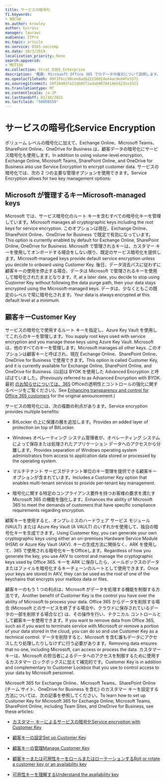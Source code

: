 ```yaml
---
title: サービスの暗号化
f1.keywords:
- NOCSH
ms.author: krowley
author: kccross
manager: laurawi
audience: ITPro
ms.topic: article
ms.service: O365-seccomp
ms.date: 10/3/2019
localization_priority: None
search.appverid:
- MET150
ms.collection: Strat_O365_Enterprise
description: '概要: Microsoft Office 365 でのデータの復元について説明します。'
ms.openlocfilehash: 89f3fbcc90cee0ad822156014ee4ac9e04fe3371
ms.sourcegitcommit: 50f10d83fa21db8572adab90784146e5231e3321
ms.translationtype: MT
ms.contentlocale: ja-JP
ms.lasthandoff: 01/30/2021
ms.locfileid: "50058550"
---
```

# <a name="service-encryption"></a><span data-ttu-id="aca63-103">サービスの暗号化</span><span class="sxs-lookup"><span data-stu-id="aca63-103">Service Encryption</span></span>

<span data-ttu-id="aca63-104">ボリューム レベルの暗号化に加えて、Exchange Online、Microsoft Teams、SharePoint Online、OneDrive for Business は、顧客データの暗号化にサービス暗号化も使用します。</span><span class="sxs-lookup"><span data-stu-id="aca63-104">In addition to using volume-level encryption, Exchange Online, Microsoft Teams, SharePoint Online, and OneDrive for Business also use Service Encryption to encrypt customer data.</span></span> <span data-ttu-id="aca63-105">サービスの暗号化では、次の 2 つの主要な管理オプションを使用できます。</span><span class="sxs-lookup"><span data-stu-id="aca63-105">Service Encryption allows for two key management options:</span></span>

## <a name="microsoft-managed-keys"></a><span data-ttu-id="aca63-106">Microsoft が管理するキー</span><span class="sxs-lookup"><span data-stu-id="aca63-106">Microsoft-managed keys</span></span>
<span data-ttu-id="aca63-107">Microsoft では、サービス暗号化のルート キーを含むすべての暗号化キーを管理しています。</span><span class="sxs-lookup"><span data-stu-id="aca63-107">Microsoft manages all cryptographic keys including the root keys for service encryption.</span></span> <span data-ttu-id="aca63-108">このオプションは現在、Exchange Online、SharePoint Online、OneDrive for Business で既定で有効になっています。</span><span class="sxs-lookup"><span data-stu-id="aca63-108">This option is currently enabled by default for Exchange Online, SharePoint Online, OneDrive for Business.</span></span> <span data-ttu-id="aca63-109">Microsoft で管理されるキーは、カスタマー キーを使用してオンボードする場合をしない限り、既定のサービス暗号化を提供します。</span><span class="sxs-lookup"><span data-stu-id="aca63-109">Microsoft-managed keys provide default service encryption unless you decide to onboard using Customer Key.</span></span> <span data-ttu-id="aca63-110">後日、データ消去パスに従わずに顧客キーの使用を停止する場合、データは Microsoft で管理されるキーを使用して暗号化されたままとなります。</span><span class="sxs-lookup"><span data-stu-id="aca63-110">If, at a later date, you decide to stop using Customer Key without following the data purge path, then your data stays encrypted using the Microsoft-managed keys.</span></span> <span data-ttu-id="aca63-111">データは、少なくともこの既定のレベルで常に暗号化されます。</span><span class="sxs-lookup"><span data-stu-id="aca63-111">Your data is always encrypted at this default level at a minimum.</span></span> 

## <a name="customer-key"></a><span data-ttu-id="aca63-112">顧客キー</span><span class="sxs-lookup"><span data-stu-id="aca63-112">Customer Key</span></span>
<span data-ttu-id="aca63-113">サービスの暗号化で使用するルート キーを指定し、Azure Key Vault を使用してこれらのキーを管理します。</span><span class="sxs-lookup"><span data-stu-id="aca63-113">You supply root keys used with service encryption and you manage these keys using Azure Key Vault.</span></span> <span data-ttu-id="aca63-114">Microsoft は、他のすべてのキーを管理します。</span><span class="sxs-lookup"><span data-stu-id="aca63-114">Microsoft manages all other keys.</span></span> <span data-ttu-id="aca63-115">このオプションは顧客キーと呼ばされ、現在 Exchange Online、SharePoint Online、OneDrive for Business で使用できます。</span><span class="sxs-lookup"><span data-stu-id="aca63-115">This option is called Customer Key, and it is currently available for Exchange Online, SharePoint Online, and OneDrive for Business.</span></span> <span data-ttu-id="aca63-116">(以前は BYOK を使用した Advanced Encryption と呼ばばていました。</span><span class="sxs-lookup"><span data-stu-id="aca63-116">(Previously referred to as Advanced Encryption with BYOK.</span></span> <span data-ttu-id="aca63-117">最初 [のお知らせについては、365](https://blogs.office.com/2015/04/21/enhancing-transparency-and-control-for-office-365-customers/) Officeの透明性とコントロールの強化に関するページをご覧ください)。</span><span class="sxs-lookup"><span data-stu-id="aca63-117">See [Enhancing transparency and control for Office 365 customers](https://blogs.office.com/2015/04/21/enhancing-transparency-and-control-for-office-365-customers/) for the original announcement.)</span></span>

<span data-ttu-id="aca63-118">サービスの暗号化には、次の複数の利点があります。</span><span class="sxs-lookup"><span data-stu-id="aca63-118">Service encryption provides multiple benefits:</span></span>

- <span data-ttu-id="aca63-119">BitLocker の上に保護の層を追加します。</span><span class="sxs-lookup"><span data-stu-id="aca63-119">Provides an added layer of protection on top of BitLocker.</span></span>

- <span data-ttu-id="aca63-120">Windows オペレーティング システム管理者が、オペレーティング システムによって保存または処理されたアプリケーション データへのアクセスから分離します。</span><span class="sxs-lookup"><span data-stu-id="aca63-120">Provides separation of Windows operating system administrators from access to application data stored or processed by the operating system.</span></span>

- <span data-ttu-id="aca63-121">マルチテナント サービスがテナント単位のキー管理を提供できる顧客キー オプションが含まれています。</span><span class="sxs-lookup"><span data-stu-id="aca63-121">Includes a Customer Key option that enables multi-tenant services to provide per-tenant key management.</span></span>

- <span data-ttu-id="aca63-122">暗号化に関する特定のコンプライアンス要件を持つお客様の要求を満たす Microsoft 365 の機能を強化します。</span><span class="sxs-lookup"><span data-stu-id="aca63-122">Enhances the ability of Microsoft 365 to meet the demands of customers that have specific compliance requirements regarding encryption.</span></span>

<span data-ttu-id="aca63-123">顧客キーを使用すると、オンプレミスのハードウェア サービス モジュール (VAULT) または Azure Key Vault (A VAULT) のいずれかを使用して、独自の暗号化キーを生成できます。</span><span class="sxs-lookup"><span data-stu-id="aca63-123">Using Customer Key, you can generate your own cryptographic keys using either an on-premises Hardware Service Module (HSM) or Azure Key Vault (AKV).</span></span> <span data-ttu-id="aca63-124">キーの生成方法に関係なく、ARK を使用して、365 で使用される暗号化キーをOfficeします。</span><span class="sxs-lookup"><span data-stu-id="aca63-124">Regardless of how you generate the key, you use AKV to control and manage the cryptographic keys used by Office 365.</span></span> <span data-ttu-id="aca63-125">キーを ARK に保存したら、メールボックスのデータまたはファイルを暗号化するキーチェーンのルートとして使用できます。</span><span class="sxs-lookup"><span data-stu-id="aca63-125">Once your keys are stored in AKV, they can be used as the root of one of the keychains that encrypts your mailbox data or files.</span></span>

<span data-ttu-id="aca63-126">顧客キーのもう 1 つの利点は、Microsoft がデータを処理する機能を制御する方法です。</span><span class="sxs-lookup"><span data-stu-id="aca63-126">Another benefit of Customer Key is the control you have over the ability of Microsoft to process your data.</span></span> <span data-ttu-id="aca63-127">Office 365 からデータを削除する場合 (Microsoft とのサービスを終了する場合や、クラウドに保存されているデータの一部を削除する場合など) は、その操作を行い、テクニカル コントロールとして顧客キーを使用できます。</span><span class="sxs-lookup"><span data-stu-id="aca63-127">If you want to remove data from Office 365, such as if you want to terminate service with Microsoft or remove a portion of your data stored in the cloud, you can do so and use Customer Key as a technical control.</span></span> <span data-ttu-id="aca63-128">データを削除すると、Microsoft を含む誰もデータにアクセスしたり処理したりしなけずに行う必要があります。</span><span class="sxs-lookup"><span data-stu-id="aca63-128">Removing data ensures that no one, including Microsoft, can access or process the data.</span></span> <span data-ttu-id="aca63-129">カスタマー キーは、Microsoft の担当者によるデータへのアクセスを制御するために使用するカスタマー ロックボックスに加えて補完的です。</span><span class="sxs-lookup"><span data-stu-id="aca63-129">Customer Key is in addition and complementary to Customer Lockbox that you use to control access to your data by Microsoft personnel.</span></span>

<span data-ttu-id="aca63-130">Microsoft 365 for Exchange Online、Microsoft Teams、SharePoint Online (チーム サイト、OneDrive for Business を含む) のカスタマー キーを設定する方法については、次の記事を参照してください。</span><span class="sxs-lookup"><span data-stu-id="aca63-130">To learn how to set up Customer Key for Microsoft 365 for Exchange Online, Microsoft Teams, SharePoint Online, including Team Sites, and OneDrive for Business, see these articles:</span></span>

- [<span data-ttu-id="aca63-131">カスタマー キーによるサービスの暗号化</span><span class="sxs-lookup"><span data-stu-id="aca63-131">Service encryption with Customer Key</span></span>](customer-key-overview.md)

- [<span data-ttu-id="aca63-132">顧客キーの設定</span><span class="sxs-lookup"><span data-stu-id="aca63-132">Set up Customer Key</span></span>](customer-key-set-up.md)

- [<span data-ttu-id="aca63-133">顧客キーの管理</span><span class="sxs-lookup"><span data-stu-id="aca63-133">Manage Customer Key</span></span>](customer-key-manage.md)

- [<span data-ttu-id="aca63-134">顧客キーまたは可用性キーをロールまたはローテーションする</span><span class="sxs-lookup"><span data-stu-id="aca63-134">Roll or rotate a customer key or an availability key</span></span>](customer-key-availability-key-roll.md)

- [<span data-ttu-id="aca63-135">可用性キーを理解する</span><span class="sxs-lookup"><span data-stu-id="aca63-135">Understand the availability key</span></span>](customer-key-availability-key-understand.md)
